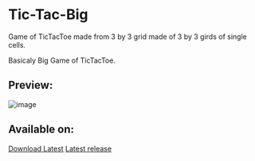 # Tic-Tac-Big
<p>
  Game of TicTacToe made from 3 by 3 grid made of 3 by 3 girds of single cells.   
</p> <p>
  Basicaly Big Game of TicTacToe. 
</p>

## Preview:
![image](https://github.com/Y0hn/Tic-Tac-Big/assets/101512527/acf5d2b0-5193-45c4-895d-e5348a06c11d)

## Available on:
<p>
  <a href = "https://github.com/Y0hn/Tic-Tac-Big-cli/releases/download/1.0/Tic-Tac-Big.exe">Download Latest</a>
  <a href = "https://github.com/Y0hn/Tic-Tac-Big-cli/releases/latest">Latest release</a>
</p>
